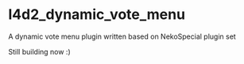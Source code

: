 # l4d2_dynamic_vote_menu
A dynamic vote menu plugin written based on NekoSpecial plugin set

Still building now  :)
